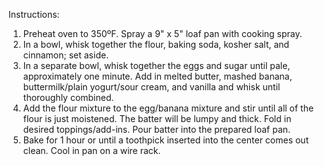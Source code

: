 Instructions:
1. Preheat oven to 350ºF. Spray a 9" x 5" loaf pan with cooking spray.
2. In a bowl, whisk together the flour, baking soda, kosher salt, and cinnamon; set aside.
3. In a separate bowl, whisk together the eggs and sugar until pale, approximately one minute. Add in melted butter, mashed banana, buttermilk/plain yogurt/sour cream, and vanilla and whisk until thoroughly combined.
4. Add the flour mixture to the egg/banana mixture and stir until all of the flour is just moistened. The batter will be lumpy and thick. Fold in desired toppings/add-ins. Pour batter into the prepared loaf pan.
5. Bake for 1 hour or until a toothpick inserted into the center comes out clean. Cool in pan on a wire rack.